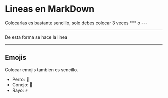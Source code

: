 # Lineas en MarkDown

Colocarlas es bastante sencillo, solo debes colocar 3 veces *** o ---

---
De esta forma se hace la linea
***


## Emojis

Colocar emojis tambien es sencillo.

* Perro: :dog:
* Conejo: :rabbit:
* Rayo: :zap:
